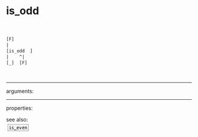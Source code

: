 # is_odd

```


[F]
|
[is_odd  ]
|    ^|
[_]  [F]

            
```
---
arguments:


---
properties:


see also:<br>
![is_even](img/object_is_even.png)
